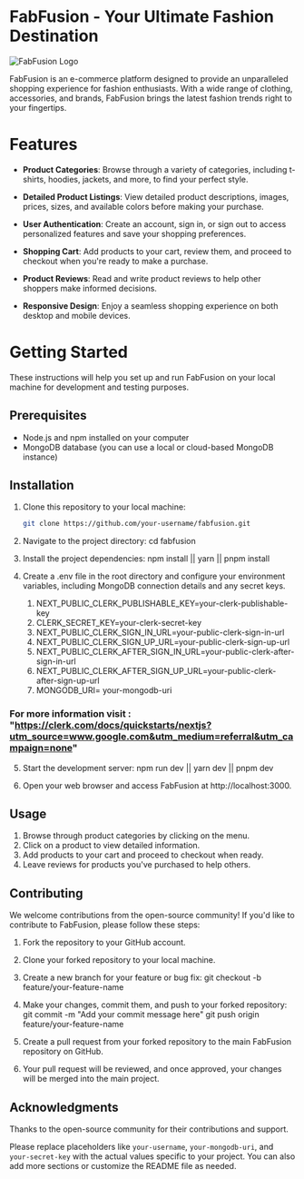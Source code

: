 # FabFusion - Your Ultimate Fashion Destination

![FabFusion Logo](link-to-your-logo.png)

FabFusion is an e-commerce platform designed to provide an unparalleled shopping experience for fashion enthusiasts. With a wide range of clothing, accessories, and brands, FabFusion brings the latest fashion trends right to your fingertips.

# Features

- **Product Categories**: Browse through a variety of categories, including t-shirts, hoodies, jackets, and more, to find your perfect style.

- **Detailed Product Listings**: View detailed product descriptions, images, prices, sizes, and available colors before making your purchase.

- **User Authentication**: Create an account, sign in, or sign out to access personalized features and save your shopping preferences.

- **Shopping Cart**: Add products to your cart, review them, and proceed to checkout when you're ready to make a purchase.

- **Product Reviews**: Read and write product reviews to help other shoppers make informed decisions.

- **Responsive Design**: Enjoy a seamless shopping experience on both desktop and mobile devices.

# Getting Started

These instructions will help you set up and run FabFusion on your local machine for development and testing purposes.

## Prerequisites

- Node.js and npm installed on your computer
- MongoDB database (you can use a local or cloud-based MongoDB instance)

## Installation

1. Clone this repository to your local machine:

   ```bash
   git clone https://github.com/your-username/fabfusion.git
   ```

2. Navigate to the project directory:
   cd fabfusion

3. Install the project dependencies:
   npm install || yarn || pnpm install

4. Create a .env file in the root directory and configure your environment variables, including MongoDB connection details and any secret keys.

   1. NEXT_PUBLIC_CLERK_PUBLISHABLE_KEY=your-clerk-publishable-key
   2. CLERK_SECRET_KEY=your-clerk-secret-key
   3. NEXT_PUBLIC_CLERK_SIGN_IN_URL=your-public-clerk-sign-in-url
   4. NEXT_PUBLIC_CLERK_SIGN_UP_URL=your-public-clerk-sign-up-url
   5. NEXT_PUBLIC_CLERK_AFTER_SIGN_IN_URL=your-public-clerk-after-sign-in-url
   6. NEXT_PUBLIC_CLERK_AFTER_SIGN_UP_URL=your-public-clerk-after-sign-up-url
   7. MONGODB_URI= your-mongodb-uri
### For more information visit : "https://clerk.com/docs/quickstarts/nextjs?utm_source=www.google.com&utm_medium=referral&utm_campaign=none"

5. Start the development server:
   npm run dev || yarn dev || pnpm dev

6. Open your web browser and access FabFusion at http://localhost:3000.

## Usage

1. Browse through product categories by clicking on the menu.
2. Click on a product to view detailed information.
3. Add products to your cart and proceed to checkout when ready.
4. Leave reviews for products you've purchased to help others.

## Contributing

We welcome contributions from the open-source community! If you'd like to contribute to FabFusion, please follow these steps:

1. Fork the repository to your GitHub account.

2. Clone your forked repository to your local machine.

3. Create a new branch for your feature or bug fix:
   git checkout -b feature/your-feature-name

4. Make your changes, commit them, and push to your forked repository:
   git commit -m "Add your commit message here"
   git push origin feature/your-feature-name

5. Create a pull request from your forked repository to the main FabFusion repository on GitHub.

6. Your pull request will be reviewed, and once approved, your changes will be merged into the main project.

## Acknowledgments

Thanks to the open-source community for their contributions and support.

Please replace placeholders like `your-username`, `your-mongodb-uri`, and `your-secret-key` with the actual values specific to your project. You can also add more sections or customize the README file as needed.
